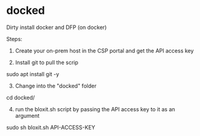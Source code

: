# docked

Dirty install docker and DFP (on docker)

Steps:

1. Create your on-prem host in the CSP portal and get the API access key

2. Install git to pull the scrip

sudo apt install git -y

3. Change into the "docked" folder

cd docked/

4. run the bloxit.sh script by passing the API access key to it as an argument

sudo sh bloxit.sh API-ACCESS-KEY
